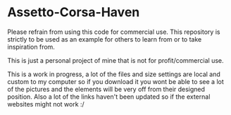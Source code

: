 # Assetto-Corsa-Haven

Please refrain from using this code for commercial use. 
This repository is strictly to be used as an example for others to learn from or to take inspiration from. 

This is just a personal project of mine that is not for profit/commercial use. 

This is a work in progress, a lot of the files and size settings are local and custom to my computer so if you download it you wont be able to see a lot of the pictures and the elements will be very off from their designed position. Also a lot of the links haven't been updated so if the external websites might not work :/
